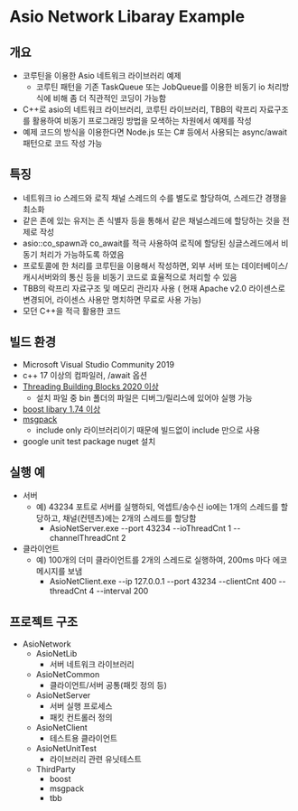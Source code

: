 # Asio Network Libaray Example

## 개요
- 코루틴을 이용한 Asio 네트워크 라이브러리 예제
  - 코루틴 패턴을 기존 TaskQueue 또는 JobQueue를 이용한 비동기 io 처리방식에 비해 좀 더 직관적인 코딩이 가능함
- C++로 asio의 네트워크 라이브러리, 코루틴 라이브러리, TBB의 락프리 자료구조를 활용하여 비동기 프로그래밍 방법을 모색하는 차원에서 예제를 작성
- 예제 코드의 방식을 이용한다면 Node.js 또는 C# 등에서 사용되는 async/await 패턴으로 코드 작성 가능

## 특징
- 네트워크 io 스레드와 로직 채널 스레드의 수를 별도로 할당하여, 스레드간 경쟁을 최소화
- 같은 존에 있는 유저는 존 식별자 등을 통해서 같은 채널스레드에 할당하는 것을 전제로 작성
- asio::co_spawn과 co_await를 적극 사용하여 로직에 할당된 싱글스레드에서 비동기 처리가 가능하도록 하였음
- 프로토콜에 한 처리를 코루틴을 이용해서 작성하면, 외부 서버 또는 데이터베이스/ 캐시서버와의 통신 등을 비동기 코드로 효율적으로 처리할 수 있음
- TBB의 락프리 자료구조 및 메모리 관리자 사용 ( 현재 Apache v2.0 라이센스로 변경되어, 라이센스 사용만 명치하면 무료로 사용 가능)
- 모던 C++을 적극 활용한 코드
 
## 빌드 환경
- Microsoft Visual Studio Community 2019
- c++ 17 이상의 컴파일러, /await 옵션
- [Threading Building Blocks 2020 이상](https://github.com/oneapi-src/oneTBB/releases)
  - 설치 파일 중 bin 폴더의 파일은 디버그/릴리스에 있어야 실행 가능
- [boost libary 1.74 이상](https://www.boost.org/users/history/version_1_74_0.html)
- [msgpack](https://github.com/msgpack/msgpack-c/tree/cpp_master)
  - include only 라이브러리이기 때문에 빌드없이 include 만으로 사용
- google unit test package nuget 설치

## 실행 예
- 서버
  - 예) 43234 포트로 서버를 실행하되, 억셉트/송수신 io에는 1개의 스레드를 할당하고, 채널(컨텐츠)에는 2개의 스레드를 할당함
    - AsioNetServer.exe --port 43234 --ioThreadCnt 1 --channelThreadCnt 2
- 클라이언트
  - 예) 100개의 더미 클라이언트를 2개의 스레드로 실행하여, 200ms 마다 에코메시지를 보냄
    - AsioNetClient.exe --ip 127.0.0.1 --port 43234 --clientCnt 400 --threadCnt 4 --interval 200
 

## 프로젝트 구조
- AsioNetwork
  - AsioNetLib
    - 서버 네트워크 라이브러리
  - AsioNetCommon
    - 클라이언트/서버 공통(패킷 정의 등)
  - AsioNetServer
    - 서버 실행 프로세스
    - 패킷 컨트롤러 정의
  - AsioNetClient
    - 테스트용 클라이언트
  - AsioNetUnitTest
    - 라이브러리 관련 유닛테스트
  - ThirdParty
    - boost
    - msgpack
    - tbb


